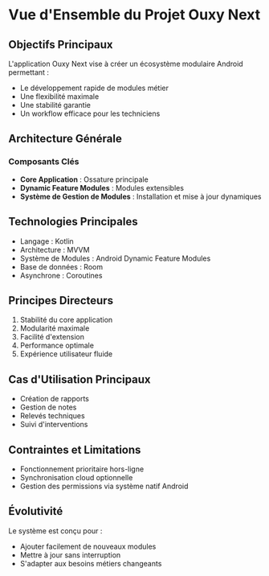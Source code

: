 # Vue d'Ensemble du Projet Ouxy Next

## Objectifs Principaux
L'application Ouxy Next vise à créer un écosystème modulaire Android permettant :
- Le développement rapide de modules métier
- Une flexibilité maximale
- Une stabilité garantie
- Un workflow efficace pour les techniciens

## Architecture Générale
### Composants Clés
- **Core Application** : Ossature principale
- **Dynamic Feature Modules** : Modules extensibles
- **Système de Gestion de Modules** : Installation et mise à jour dynamiques

## Technologies Principales
- Langage : Kotlin
- Architecture : MVVM
- Système de Modules : Android Dynamic Feature Modules
- Base de données : Room
- Asynchrone : Coroutines

## Principes Directeurs
1. Stabilité du core application
2. Modularité maximale
3. Facilité d'extension
4. Performance optimale
5. Expérience utilisateur fluide

## Cas d'Utilisation Principaux
- Création de rapports
- Gestion de notes
- Relevés techniques
- Suivi d'interventions

## Contraintes et Limitations
- Fonctionnement prioritaire hors-ligne
- Synchronisation cloud optionnelle
- Gestion des permissions via système natif Android

## Évolutivité
Le système est conçu pour :
- Ajouter facilement de nouveaux modules
- Mettre à jour sans interruption
- S'adapter aux besoins métiers changeants
